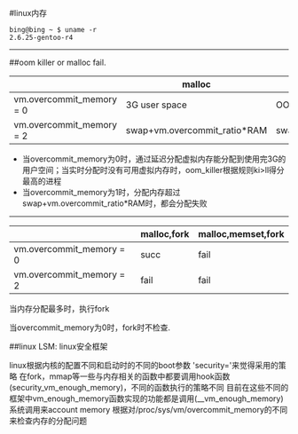#linux内存

```shell
bing@bing ~ $ uname -r
2.6.25-gentoo-r4
```

---

##oom killer or malloc fail.

|                          | malloc                       | malloc,memset                |
|--------------------------|------------------------------|------------------------------|
| vm.overcommit_memory = 0 | 3G user space                | OOM_killer                   |
| vm.overcommit_memory = 2 | swap+vm.overcommit_ratio*RAM | swap+vm.overcommit_ratio*RAM |

-	当overcommit_memory为0时，通过延迟分配虚拟内存能分配到使用完3G的用户空间；当实时分配时没有可用虚拟内存时，oom_killer根据规则ki>ll得分最高的进程
-	当overcommit_memory为1时，分配内存超过swap+vm.overcommit_ratio*RAM时，都会分配失败

---

|                          | malloc,fork | malloc,memset,fork |
|--------------------------|-------------|--------------------|
| vm.overcommit_memory = 0 | succ        | fail               |
| vm.overcommit_memory = 2 | fail        | fail               |

当内存分配最多时，执行fork

当overcommit_memory为0时，fork时不检查.

##linux LSM: linux安全框架

linux根据内核的配置不同和启动时的不同的boot参数 'security='来觉得采用的策略 在fork，mmap等一些与内存相关的函数中都要调用hook函数(security_vm_enough_memory)，不同的函数执行的策略不同 目前在这些不同的框架中vm_enough_memory函数实现的功能都是调用(\__vm_enough_memory)系统调用来account memory 根据对/proc/sys/vm/overcommit_memory的不同来检查内存的分配问题
